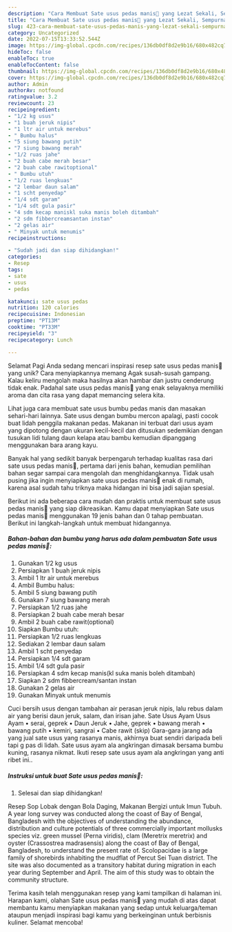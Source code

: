 ```yaml
---
description: "Cara Membuat Sate usus pedas manis🍡 yang Lezat Sekali, Sempurna"
title: "Cara Membuat Sate usus pedas manis🍡 yang Lezat Sekali, Sempurna"
slug: 423-cara-membuat-sate-usus-pedas-manis-yang-lezat-sekali-sempurna
category: Uncategorized
date: 2022-07-15T13:33:52.544Z
image: https://img-global.cpcdn.com/recipes/136db0df8d2e9b16/680x482cq70/sate-usus-pedas-manis-foto-resep-utama.jpg
hideToc: false
enableToc: true
enableTocContent: false
thumbnail: https://img-global.cpcdn.com/recipes/136db0df8d2e9b16/680x482cq70/sate-usus-pedas-manis-foto-resep-utama.jpg
cover: https://img-global.cpcdn.com/recipes/136db0df8d2e9b16/680x482cq70/sate-usus-pedas-manis-foto-resep-utama.jpg
author: Admin
authorAv: notfound
ratingvalue: 3.2
reviewcount: 23
recipeingredient:
- "1/2 kg usus"
- "1 buah jeruk nipis"
- "1 ltr air untuk merebus"
- " Bumbu halus"
- "5 siung bawang putih"
- "7 siung bawang merah"
- "1/2 ruas jahe"
- "2 buah cabe merah besar"
- "2 buah cabe rawitoptional"
- " Bumbu utuh"
- "1/2 ruas lengkuas"
- "2 lembar daun salam"
- "1 scht penyedap"
- "1/4 sdt garam"
- "1/4 sdt gula pasir"
- "4 sdm kecap maniskl suka manis boleh ditambah"
- "2 sdm fibbercreamsantan instan"
- "2 gelas air"
- " Minyak untuk menumis"
recipeinstructions:

- "Sudah jadi dan siap dihidangkan!"
categories:
- Resep
tags:
- sate
- usus
- pedas

katakunci: sate usus pedas 
nutrition: 120 calories
recipecuisine: Indonesian
preptime: "PT13M"
cooktime: "PT33M"
recipeyield: "3"
recipecategory: Lunch

---
```



Selamat Pagi Anda sedang mencari inspirasi resep sate usus pedas manis🍡 yang unik? Cara menyiapkannya memang Agak susah-susah gampang. Kalau keliru mengolah maka hasilnya akan hambar dan justru cenderung tidak enak. Padahal sate usus pedas manis🍡 yang enak selayaknya memiliki aroma dan cita rasa yang dapat memancing selera kita.


Lihat juga cara membuat sate usus bumbu pedas manis dan masakan sehari-hari lainnya. Sate usus dengan bumbu mercon apalagi, pasti cocok buat lidah penggila makanan pedas. Makanan ini terbuat dari usus ayam yang dipotong dengan ukuran kecil-kecil dan ditusukan sedemikian dengan tusukan lidi tulang daun kelapa atau bambu kemudian dipanggang menggunakan bara arang kayu.

Banyak hal yang sedikit banyak berpengaruh terhadap kualitas rasa dari sate usus pedas manis🍡, pertama dari jenis bahan, kemudian pemilihan bahan segar sampai cara mengolah dan menghidangkannya. Tidak usah pusing jika ingin menyiapkan sate usus pedas manis🍡 enak di rumah, karena asal sudah tahu triknya maka hidangan ini bisa jadi sajian spesial.


Berikut ini ada beberapa cara mudah dan praktis untuk membuat sate usus pedas manis🍡 yang siap dikreasikan. Kamu dapat menyiapkan Sate usus pedas manis🍡 menggunakan 19 jenis bahan dan 0 tahap pembuatan. Berikut ini langkah-langkah untuk membuat hidangannya.

<!--inarticleads1-->

##### Bahan-bahan dan bumbu yang harus ada dalam pembuatan Sate usus pedas manis🍡:

1. Gunakan 1/2 kg usus
1. Persiapkan 1 buah jeruk nipis
1. Ambil 1 ltr air untuk merebus
1. Ambil  Bumbu halus:
1. Ambil 5 siung bawang putih
1. Gunakan 7 siung bawang merah
1. Persiapkan 1/2 ruas jahe
1. Persiapkan 2 buah cabe merah besar
1. Ambil 2 buah cabe rawit(optional)
1. Siapkan  Bumbu utuh:
1. Persiapkan 1/2 ruas lengkuas
1. Sediakan 2 lembar daun salam
1. Ambil 1 scht penyedap
1. Persiapkan 1/4 sdt garam
1. Ambil 1/4 sdt gula pasir
1. Persiapkan 4 sdm kecap manis(kl suka manis boleh ditambah)
1. Siapkan 2 sdm fibbercream/santan instan
1. Gunakan 2 gelas air
1. Gunakan  Minyak untuk menumis


Cuci bersih usus dengan tambahan air perasan jeruk nipis, lalu rebus dalam air yang berisi daun jeruk, salam, dan irisan jahe. Sate Usus Ayam Usus Ayam • serai, geprek • Daun Jeruk • Jahe, geprek • bawang merah • bawang putih • kemiri, sangrai • Cabe rawit (skip) Gara-gara jarang ada yang jual sate usus yang rasanya manis, akhirnya buat sendiri daripada beli tapi g pas di lidah. Sate usus ayam ala angkringan dimasak bersama bumbu kuning, rasanya nikmat. Ikuti resep sate usus ayam ala angkringan yang anti ribet ini.. 

<!--inarticleads2-->

##### Instruksi untuk buat Sate usus pedas manis🍡:


1. Selesai dan siap dihidangkan!

Resep Sop Lobak dengan Bola Daging, Makanan Bergizi untuk Imun Tubuh. A year long survey was conducted along the coast of Bay of Bengal, Bangladesh with the objectives of understanding the abundance, distribution and culture potentials of three commercially important mollusks species viz. green mussel (Perna viridis), clam (Meretrix meretrix) and oyster (Crassostrea madrasensis) along the coast of Bay of Bengal, Bangladesh, to understand the present rate of. Scolopacidae is a large family of shorebirds inhabiting the mudflat of Percut Sei Tuan district. The site was also documented as a transitory habitat during migration in each year during September and April. The aim of this study was to obtain the community structure. 

Terima kasih telah menggunakan resep yang kami tampilkan di halaman ini. Harapan kami, olahan Sate usus pedas manis🍡 yang mudah di atas dapat membantu kamu menyiapkan makanan yang sedap untuk keluarga/teman ataupun menjadi inspirasi bagi kamu yang berkeinginan untuk berbisnis kuliner. Selamat mencoba!
